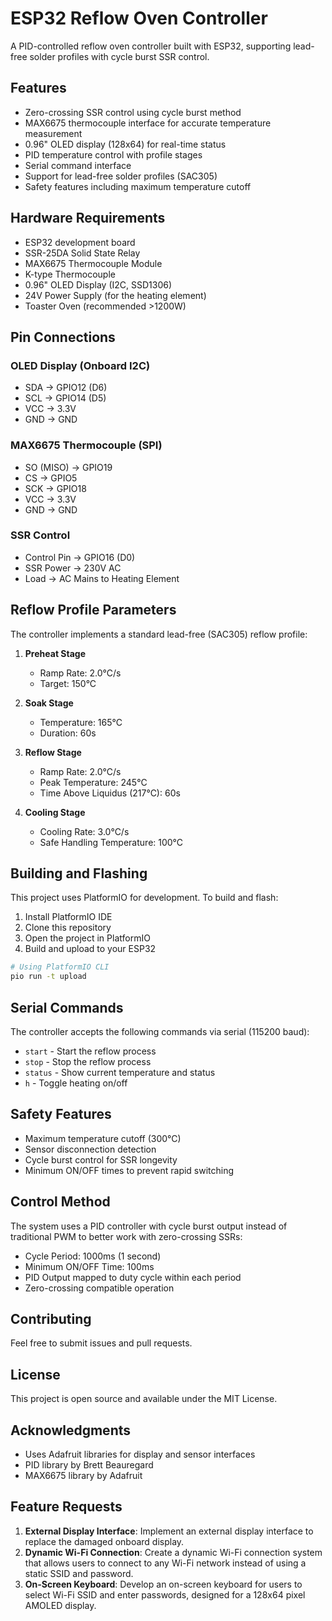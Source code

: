 # ESP32 Reflow Oven Controller

A PID-controlled reflow oven controller built with ESP32, supporting lead-free solder profiles with cycle burst SSR control.

## Features

- Zero-crossing SSR control using cycle burst method
- MAX6675 thermocouple interface for accurate temperature measurement
- 0.96" OLED display (128x64) for real-time status
- PID temperature control with profile stages
- Serial command interface
- Support for lead-free solder profiles (SAC305)
- Safety features including maximum temperature cutoff

## Hardware Requirements

- ESP32 development board
- SSR-25DA Solid State Relay
- MAX6675 Thermocouple Module
- K-type Thermocouple
- 0.96" OLED Display (I2C, SSD1306)
- 24V Power Supply (for the heating element)
- Toaster Oven (recommended >1200W)

## Pin Connections

### OLED Display (Onboard I2C)
- SDA → GPIO12 (D6)
- SCL → GPIO14 (D5)
- VCC → 3.3V
- GND → GND

### MAX6675 Thermocouple (SPI)
- SO (MISO) → GPIO19
- CS → GPIO5
- SCK → GPIO18
- VCC → 3.3V
- GND → GND

### SSR Control
- Control Pin → GPIO16 (D0)
- SSR Power → 230V AC
- Load → AC Mains to Heating Element

## Reflow Profile Parameters

The controller implements a standard lead-free (SAC305) reflow profile:

1. **Preheat Stage**
   - Ramp Rate: 2.0°C/s
   - Target: 150°C

2. **Soak Stage**
   - Temperature: 165°C
   - Duration: 60s

3. **Reflow Stage**
   - Ramp Rate: 2.0°C/s
   - Peak Temperature: 245°C
   - Time Above Liquidus (217°C): 60s

4. **Cooling Stage**
   - Cooling Rate: 3.0°C/s
   - Safe Handling Temperature: 100°C

## Building and Flashing

This project uses PlatformIO for development. To build and flash:

1. Install PlatformIO IDE
2. Clone this repository
3. Open the project in PlatformIO
4. Build and upload to your ESP32

```bash
# Using PlatformIO CLI
pio run -t upload
```

## Serial Commands

The controller accepts the following commands via serial (115200 baud):

- `start` - Start the reflow process
- `stop` - Stop the reflow process
- `status` - Show current temperature and status
- `h` - Toggle heating on/off

## Safety Features

- Maximum temperature cutoff (300°C)
- Sensor disconnection detection
- Cycle burst control for SSR longevity
- Minimum ON/OFF times to prevent rapid switching

## Control Method

The system uses a PID controller with cycle burst output instead of traditional PWM to better work with zero-crossing SSRs:

- Cycle Period: 1000ms (1 second)
- Minimum ON/OFF Time: 100ms
- PID Output mapped to duty cycle within each period
- Zero-crossing compatible operation

## Contributing

Feel free to submit issues and pull requests.

## License

This project is open source and available under the MIT License.

## Acknowledgments

- Uses Adafruit libraries for display and sensor interfaces
- PID library by Brett Beauregard
- MAX6675 library by Adafruit 

## Feature Requests

1. **External Display Interface**: Implement an external display interface to replace the damaged onboard display.
2. **Dynamic Wi-Fi Connection**: Create a dynamic Wi-Fi connection system that allows users to connect to any Wi-Fi network instead of using a static SSID and password.
3. **On-Screen Keyboard**: Develop an on-screen keyboard for users to select Wi-Fi SSID and enter passwords, designed for a 128x64 pixel AMOLED display. 